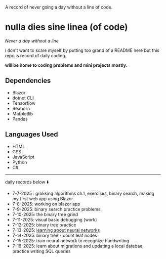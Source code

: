 A record of never going a day without a line of code. 

# nulla dies sine linea (of code)
*Never a day without a line*

i don't want to scare myself by putting too grand of a README here but this repo is record of daily coding.

**will be home to coding problems and mini projects mostly.**

## Dependencies
- Blazor
- dotnet CLI
- Tensorflow
- Seaborn
- Matplotlib
- Pandas
## Languages Used
- HTML
- CSS
- JavaScript
- Python
- C#

-----------------------------
daily records below ⬇️

- 7-7-2025 : grokking algorithms ch.1, exercises, binary search, making my first web app using Blazor
- 7-8-2025: working on blazor app
- 7-9-2025: binary search practice problems
- 7-10-2025: the binary tree grind
- 7-11-2025: visual basic debugging (work)
- 7-12-2025: binary tree practice
- 7-13-2025: [learning about neural networks](https://github.com/warramma/BTT-Lab-Assignments/tree/main/Unit7-ImplementNeuralNetwork)
- 7-14-2025: binary tree - count leaf nodes
- 7-15-2025: train neural network to recognize handwriting
- 7-16-2025: learn about migrations and updating a local databae, practice writing SQL queries 